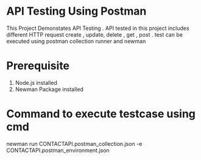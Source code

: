 # API Testing Using Postman
This Project Demonstates API Testing . API tested in this project includes different HTTP request create , update, delete , get , post . test can be executed using postman collection runner and newman

# Prerequisite

1. Node.js installed
2. Newman Package installed

# Command to execute testcase using cmd

newman run CONTACTAPI.postman_collection.json -e CONTACTAPI.postman_environment.json
